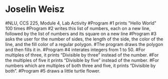 # Joselin Weisz 
#NLU, CCS 225, Module 4, Lab Activity
#Program #1 prints "Hello World" 100 times
#Program #2 writes this list of numbers, each on a new line, followed by the list of numbers and its square on a new line
#Program #3 asks the user for the number of sides, the length of the side, the color of the line, and the fill color of a regular polygon.
#The program draws the polygon and then fills it in.
#Program #4 interates integers from 1 to 50.
#For multiples of three, it prints “Divisible by three” instead of the number.
#For the multiples of five it prints “Divisible by five” instead of the number.
#For numbers which are multiples of both three and five, it prints “Divisible by both”. 
#Program #5 draws a little turtle flower. 
